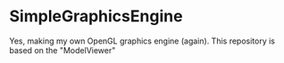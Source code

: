 # SimpleGraphicsEngine
Yes, making my own OpenGL graphics engine (again). This repository is based on the "ModelViewer"
